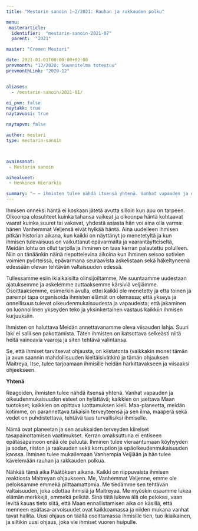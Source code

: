 ```yaml
---
title: "Mestarin sanoin 1–2/2021: Rauhan ja rakkauden polku"

menu:
 masterarticle:
  identifier:  "mestarin-sanoin-2021-07"
  parent:  "2021"

master: "Cremen Mestari"

date: 2021-01-01T00:00:00+02:00
prevmonth: "12/2020: Suunnitelma toteutuu"
prevmonthLink: "2020-12"


aliases:
  - /mestarin-sanoin/2021-01/

ei_pvm: false
naytakk: true
naytavuosi: true

naytapvm: false

author: mestari
type: mestarin-sanoin



avainsanat:
 - Mestarin sanoin

aihealueet:
 - Henkinen Hierarkia

summary: "– – ihmisten tulee nähdä itsensä yhtenä. Vanhat vapauden ja oikeudenmukaisuuden esteet on hylättävä; kaikkien on jaettava Maan tuotokset; kaikkien on opittava luottamuksen kieli."
---
```

<p>Ihmisen onneksi häntä ei koskaan jätetä avutta silloin kun apu on tarpeen. Olkoonpa olosuhteet kuinka tahansa vaikeat ja olkoonpa häntä kohtaavat vaarat kuinka suuret tai vakavat, yhdestä asiasta hän voi aina olla varma: hänen Vanhemmat Veljensä eivät hylkää häntä. Aina uudelleen ihmisen pitkän historian aikana, kun kaikki on näyttänyt jo menetetyltä ja kun ihmisen tulevaisuus on vaikuttanut epävarmalta ja vaarantäytteiseltä, Meidän lohtu on ollut tarjolla ja ihminen on taas kerran palautettu polulleen. Niin on tänäänkin näinä riepottelevina aikoina kun ihminen seisoo sotivien voimien pyörteissä, epävarmana seuraavista askelistaan sekä häkeltyneenä edessään olevan tehtävän valtaisuuden edessä.</p>
<p>Tullessamme esiin ikiaikaisilta olinsijoiltamme, Me suuntaamme uudestaan ajatuksemme ja askelemme auttaaksemme kärsiviä veljiämme. Osoittaaksemme, esimerkin avulla, ettei kaikki ole menetetty ja että toinen ja parempi tapa organisoida ihmisten elämät on olemassa; että ykseys ja onnellisuus tulevat oikeudenmukaisuudesta ja vapaudesta; että jakaminen on luonnollinen ykseyden teko ja yksinkertainen vastaus kaikkiin ihmisen kurjuuksiin.</p>
<p>Ihmisten on haluttava Meidän annettavanamme oleva viisauden lahja. Suuri laki ei salli sen pakottamista. Täten ihmisten on katsottava selkeästi niitä heitä vainoavia vaaroja ja siten tehtävä valintansa.</p>
<p>Se, että ihmiset tarvitsevat ohjausta, on kiistatonta (vaikkakin monet tämän ja avun saannin mahdollisuuden kieltäisivätkin) ja tämän ohjauksen Maitreya, Itse, tulee tarjoamaan ihmisille heidän harkittavakseen ja viisaaksi ohjeekseen.</p>
<p><strong>Yhtenä</strong></p>
<p>Reagoiden, ihmisten tulee nähdä itsensä yhtenä. Vanhat vapauden ja oikeudenmukaisuuden esteet on hylättävä; kaikkien on jaettava Maan tuotokset; kaikkien on opittava luottamuksen kieli. Maa-planeetta, meidän kotimme, on parannettava takaisin terveyteensä ja sen ilma, maaperä sekä vedet on puhdistettava, tehtävä taas turvallisiksi ihmiselle.</p>
<p>Nämä ovat planeetan ja sen asukkaiden terveyden kiireiset tasapainottamisen vaatimukset. Kerran omaksuttuna ei entiseen epätasapainoon enää ole paluuta. Ihminen tulee vieraantumaan köyhyyden ja sodan, riiston ja raakuuden sekä korruption ja epäoikeudenmukaisuuden kanssa. Ihminen tulee mukailemaan Vanhempia Veljiään ja hän tulee kävelemään rauhan ja rakkauden polkua.</p>
<p>Nähkää tämä aika Päätöksen aikana. Kaikki on riippuvaista ihmisen reaktiosta Maitreyan ohjaukseen. Me, Vanhemmat Veljenne, emme ole peloissamme emmekä piittaamattomia. Me tiedämme sen tehtävän valtaisuuden, joka odottaa ihmisiä ja Maitreyaa. Me myöskin osaamme lukea elämän merkkejä, emmekä pelkää. Sinä tätä lukeva älä ole pelokas, vaan levitä kauas tieto siitä, että Maan ennallistamisen aika on käsillä, että menneen epätasa-arvoisuudet ovat kaikkoamassa ja niiden mukana vanhat tavat hallita. Uusi ohjaus on täällä osoittamassa ihmisille tien, tuo ikiaikainen, ja siltikin uusi ohjaus, joka vie ihmiset vuoren huipulle.</p>